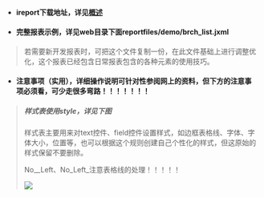 * #### ireport下载地址，详见[概述](/README.md)
* #### 完整报表示例，详见web目录下面reportfiles/demo/brch\_list.jxml

> 若需要新开发报表时，可把这个文件复制一份，在此文件基础上进行调整优化，这个报表已经包含日常报表包含的各种元素的使用技巧。

* #### 注意事项（实用），详细操作说明可针对性参阅网上的资料，但下方的注意事项必须看，可少走很多弯路！！！！！！！

> ##### 样式表使用style，详见下图
>
> 样式表主要用来对text控件、field控件设置样式，如边框表格线、字体、字体大小，位置等，也可以根据这个规则创建自己个性化的样式，但这原始的样式保留不要删除。
>
> No\__Left、No\_Left_注意表格线的处理！！！！！
>
> ![](file:///C:\Users\Administrator.USER-20170419MQ\AppData\Roaming\Tencent\Users\12452964\QQ\WinTemp\RichOle\29O6[MJJ`M30L2@~@%28~YIO7.png)



